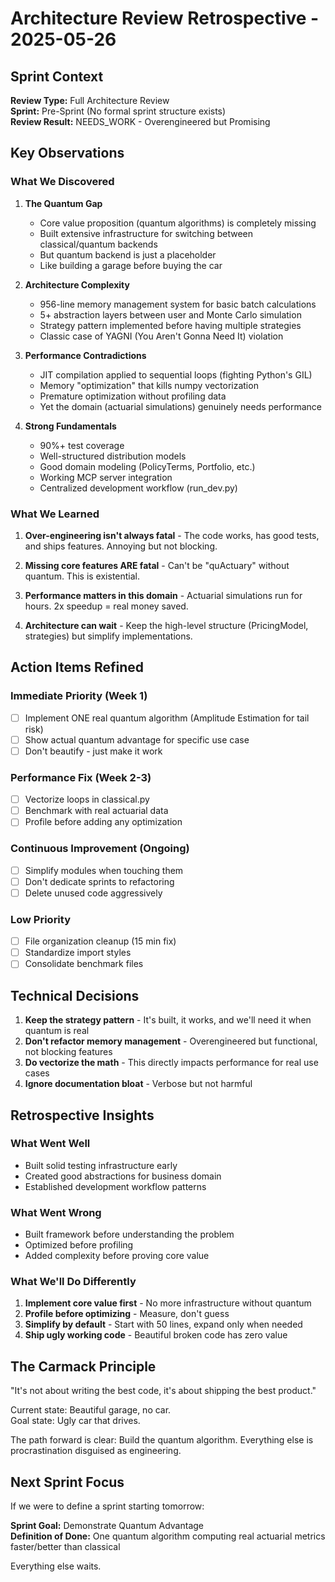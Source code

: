 # Architecture Review Retrospective - 2025-05-26

## Sprint Context
**Review Type:** Full Architecture Review  
**Sprint:** Pre-Sprint (No formal sprint structure exists)  
**Review Result:** NEEDS_WORK - Overengineered but Promising

## Key Observations

### What We Discovered

1. **The Quantum Gap**
   - Core value proposition (quantum algorithms) is completely missing
   - Built extensive infrastructure for switching between classical/quantum backends
   - But quantum backend is just a placeholder
   - Like building a garage before buying the car

2. **Architecture Complexity**
   - 956-line memory management system for basic batch calculations
   - 5+ abstraction layers between user and Monte Carlo simulation
   - Strategy pattern implemented before having multiple strategies
   - Classic case of YAGNI (You Aren't Gonna Need It) violation

3. **Performance Contradictions**
   - JIT compilation applied to sequential loops (fighting Python's GIL)
   - Memory "optimization" that kills numpy vectorization
   - Premature optimization without profiling data
   - Yet the domain (actuarial simulations) genuinely needs performance

4. **Strong Fundamentals**
   - 90%+ test coverage
   - Well-structured distribution models
   - Good domain modeling (PolicyTerms, Portfolio, etc.)
   - Working MCP server integration
   - Centralized development workflow (run_dev.py)

### What We Learned

1. **Over-engineering isn't always fatal** - The code works, has good tests, and ships features. Annoying but not blocking.

2. **Missing core features ARE fatal** - Can't be "quActuary" without quantum. This is existential.

3. **Performance matters in this domain** - Actuarial simulations run for hours. 2x speedup = real money saved.

4. **Architecture can wait** - Keep the high-level structure (PricingModel, strategies) but simplify implementations.

## Action Items Refined

### Immediate Priority (Week 1)
- [ ] Implement ONE real quantum algorithm (Amplitude Estimation for tail risk)
- [ ] Show actual quantum advantage for specific use case
- [ ] Don't beautify - just make it work

### Performance Fix (Week 2-3)
- [ ] Vectorize loops in classical.py
- [ ] Benchmark with real actuarial data
- [ ] Profile before adding any optimization

### Continuous Improvement (Ongoing)
- [ ] Simplify modules when touching them
- [ ] Don't dedicate sprints to refactoring
- [ ] Delete unused code aggressively

### Low Priority
- [ ] File organization cleanup (15 min fix)
- [ ] Standardize import styles
- [ ] Consolidate benchmark files

## Technical Decisions

1. **Keep the strategy pattern** - It's built, it works, and we'll need it when quantum is real
2. **Don't refactor memory management** - Overengineered but functional, not blocking features
3. **Do vectorize the math** - This directly impacts performance for real use cases
4. **Ignore documentation bloat** - Verbose but not harmful

## Retrospective Insights

### What Went Well
- Built solid testing infrastructure early
- Created good abstractions for business domain
- Established development workflow patterns

### What Went Wrong
- Built framework before understanding the problem
- Optimized before profiling
- Added complexity before proving core value

### What We'll Do Differently
1. **Implement core value first** - No more infrastructure without quantum
2. **Profile before optimizing** - Measure, don't guess
3. **Simplify by default** - Start with 50 lines, expand only when needed
4. **Ship ugly working code** - Beautiful broken code has zero value

## The Carmack Principle

"It's not about writing the best code, it's about shipping the best product."

Current state: Beautiful garage, no car.  
Goal state: Ugly car that drives.

The path forward is clear: Build the quantum algorithm. Everything else is procrastination disguised as engineering.

## Next Sprint Focus

If we were to define a sprint starting tomorrow:

**Sprint Goal:** Demonstrate Quantum Advantage  
**Definition of Done:** One quantum algorithm computing real actuarial metrics faster/better than classical

Everything else waits.